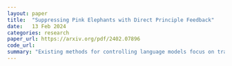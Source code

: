 ```yaml
---
layout: paper
title:  "Suppressing Pink Elephants with Direct Principle Feedback"
date:   13 Feb 2024
categories: research
paper_url: https://arxiv.org/pdf/2402.07896
code_url: 
summary: "Existing methods for controlling language models focus on training desired behaviors, but often lack the flexibility needed for diverse applications. The authors address this with the Pink Elephant Problem, demonstrating the need for language models to adapt to different contexts by avoiding certain topics (the Pink Elephant) in favor of others (Grey Elephant). The authors introduce Direct Principle Feedback (DPF), an adaptation of Constitutional AI that improves control by directly applying critiques and revisions without ranking responses. Our study shows that a 13B LLaMA 2 model fine-tuned with DPF on a synthetic dataset outperforms existing models and matches GPT-4 in managing the Pink Elephant Problem."
---
```


